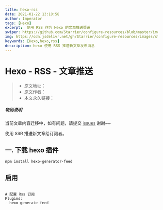 ```yaml
---
title: hexo-rss
date: 2021-01-22 13:10:58
author: Imperator
tags: [Hexo]
excerpt:  使用 RSS 作为 Hexo 的文章推送渠道
swiper: https://github.com/Starrier/configure-resources/blob/master/images/starrier/fin-series.jpeg
img: https://cdn.jsdelivr.net/gh/Starrier/configure-resources/images/starrier/fin-series.jpeg
keywords: [Hexo,hexo,rss]
description: hexo 使用 RSS 推送新文章发布消息
---
```


# Hexo - RSS - 文章推送

> * 原文地址：[]()
> * 原文作者：[]()
> * 本文永久链接：[]()

##### **特别说明**

当前文章内容迁移中，如有问题，请提交 [issues](https://github.com/Starrier/starrier.github.io/issues) 谢谢~~

使用 SSR 推送新文章给订阅者。

## 一. 下载 hexo 插件

```npm
npm install hexo-generator-feed
```

## 启用

```shell script

# 配置 Rss 订阅
Plugins: 
- hexo-generate-feed
```
